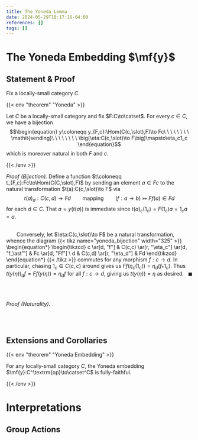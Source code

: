 ```yaml
---
title: The Yoneda Lemma
date: 2024-05-29T18:17:16-04:00
references: []
tags: []
---
```


# The Yoneda Embedding $\mf{y}$

## Statement & Proof

Fix a locally-small category $C$.

{{< env "theorem" "Yoneda" >}}

Let $C$ be a locally-small category and fix $F:C\to\catset$. For every $c\in C$, we have a bijection
$$\begin{equation}
    y\coloneqq y_{F,c}:\Hom(C(c,\slot),F)\to Fc\ \ \ \ \ \ \ \ \mathit{sending}\ \ \ \ \ \ \ \ \big(\eta:C(c,\slot)\to F\big)\mapsto\eta_c1_c
\end{equation}$$
which is moreover natural in both $F$ and $c$.

{{< /env >}}

*Proof (Bijection).* Define a function $t\coloneqq t_{F,c}:Fc\to\Hom(C(C,\slot),F)$ by sending an element $a\in Fc$ to the natural transformation $t(a):C(c,\slot)\to F$ via
$$\begin{equation}
    t(a)_d:C(c,d)\to Fd\ \ \ \ \ \ \ \ \textrm{mapping}\ \ \ \ \ \ \ \ (f:a\rightarrow b)\mapsto Ff(a)\in Fd
\end{equation}$$
for each $d\in C$. That $a=y(t(a))$ is immediate since $t(a)_c(1_c)=F(1_c)a=1_ca=a$.

<br>&emsp;&emsp;Conversely, let $\eta:C(c,\slot)\to F$ be a natural transformation, whence the diagram
{{< tikz name="yoneda_bijection" width="325" >}}
\begin{equation*}
    \begin{tikzcd}
        c \ar[d, "f"] & C(c,c) \ar[r, "\eta_c"] \ar[d, "f_\ast"'] & Fc \ar[d, "Ff"] \\
        d & C(c,d) \ar[r, "\eta_d"] & Fd
    \end{tikzcd}
\end{equation*}
{{< /tikz >}}
commutes for any morphism $f:c\to d$. In particular, chasing $1_c\in C(c,c)$ around gives us $Ff(\eta_c(1_c))=\eta_d(f_\ast1_c)$. Thus $t(y(\eta))_df=Ff(y(\eta))=\eta_df$ for all $f:c\to d$, giving us $t(y(\eta))=\eta$ as desired.<span style="float:right;">$\blacksquare$</span>

<br><br>

*Proof (Naturality).* 

<br><br>

## Extensions and Corollaries

{{< env "theorem" "Yoneda Embedding" >}}

For any locally-small category $C$, the Yoneda embedding $\mf{y}:C^\textrm{op}\to\catset^C$ is fully-faithful.

{{< /env >}}

# Interpretations

## Group Actions
